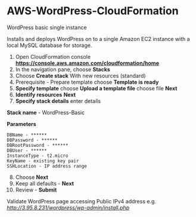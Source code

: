 # AWS-WordPress-CloudFormation

WordPress basic single instance

Installs and deploys WordPress on to a single Amazon EC2 instance with a local MySQL database for storage.

1. Open CloudFormation console **https://console.aws.amazon.com/cloudformation/home**
2. In the navigation pane, choose **Stacks**
3. Choose **Create stack** With new resources (standard)
4. Prerequisite - Prepare template choose **Template is ready**
5. **Specify template** choose **Upload a template file** choose file **Next**
6. **Identify resources** **Next**
7. **Specify stack details** enter details

**Stack name** - WordPress-Basic

**Parameters**
  
    DBName - ******
    DBPassword - ******
    DBRootPassword - ******
    DBUser - ******
    InstanceType - t2.micro
    KeyName - existing key pair  
    SSHLocation - IP address range

8. Choose **Next**
9. Keep all defaults - **Next**
10. Review - **Submit**

Validate WordPress page accessing Public IPv4 address e.g. *http://3.95.8.231/wordpress/wp-admin/install.php*

